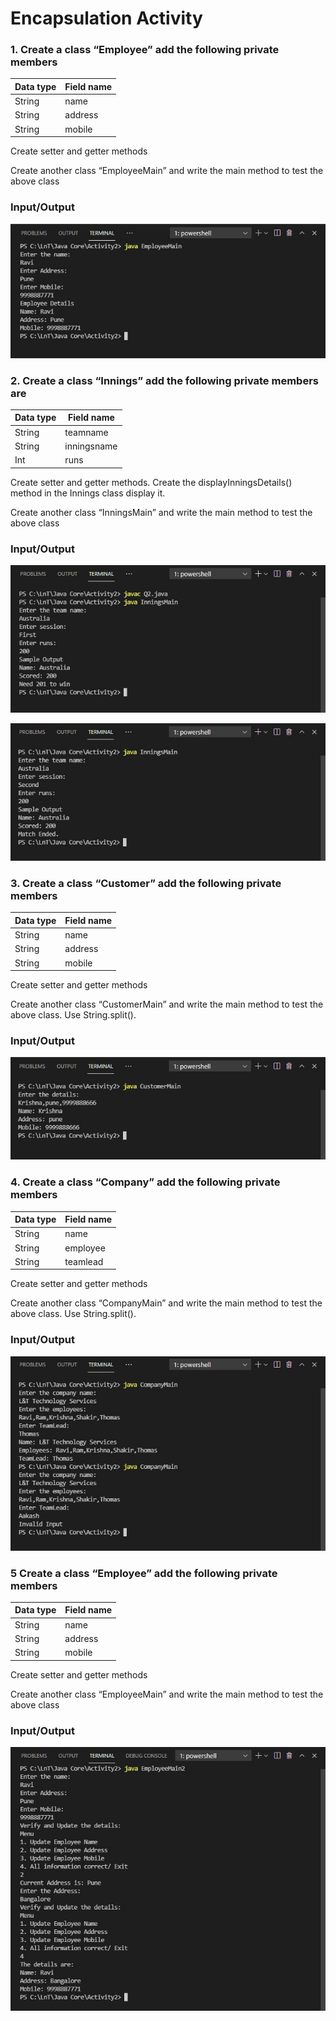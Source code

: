 # Encapsulation Activity

### 1. Create a class “Employee” add the following private members

|Data type | Field name|
|----------|-----------|
|String |name|
|String |address|
|String |mobile|

Create setter and getter methods

Create another class “EmployeeMain” and write the main method to test the above class

### Input/Output

![Image](https://github.com/99004484-Rounak/GenesisJavaCore/blob/main/Activity2/OP/Q1.jpg)

### 2. Create a class “Innings” add the following private members are

|Data type |Field name|
|--|--|
|String| teamname|
|String |inningsname|
|Int |runs|

Create setter and getter methods. Create the displayInningsDetails() method in the Innings class display it.

Create another class “InningsMain” and write the main method to test the above class

### Input/Output

![Image](https://github.com/99004484-Rounak/GenesisJavaCore/blob/main/Activity2/OP/Q2.jpg)

![Image](https://github.com/99004484-Rounak/GenesisJavaCore/blob/main/Activity2/OP/Q2-2.jpg)

### 3. Create a class “Customer” add the following private members

|Data type |Field name|
|--|--|
|String| name|
|String |address|
|String |mobile|

Create setter and getter methods

Create another class “CustomerMain” and write the main method to test the above class. Use String.split().

### Input/Output

![Image](https://github.com/99004484-Rounak/GenesisJavaCore/blob/main/Activity2/OP/Q3.jpg)

### 4. Create a class “Company” add the following private members

|Data type |Field name|
|--|--|
|String| name|
|String |employee|
|String |teamlead|

Create setter and getter methods

Create another class “CompanyMain” and write the main method to test the above class. Use String.split().

### Input/Output

![Image](https://github.com/99004484-Rounak/GenesisJavaCore/blob/main/Activity2/OP/Q4.jpg)

### 5 Create a class “Employee” add the following private members

|Data type |Field name|
|--|--|
|String| name|
|String |address|
|String |mobile|

Create setter and getter methods

Create another class “EmployeeMain” and write the main method to test the above class

### Input/Output

![Image](https://github.com/99004484-Rounak/GenesisJavaCore/blob/main/Activity2/OP/Q5.jpg)
